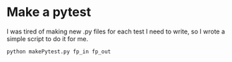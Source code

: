 # Make a pytest
I was tired of making new .py files for each test I need to write, so I wrote a simple script to do it for me. 

`python makePytest.py fp_in fp_out`

